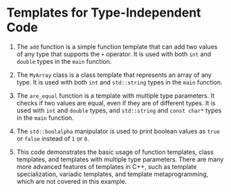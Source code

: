 # Templates for Type-Independent Code
1. The `add` function is a simple function template that can add two values of any type that supports the `+` operator. It is used with both `int` and `double` types in the `main` function.

2. The `MyArray` class is a class template that represents an array of any type. It is used with both `int` and `std::string` types in the `main` function.

3. The `are_equal` function is a template with multiple type parameters. It checks if two values are equal, even if they are of different types. It is used with `int` and `double` types, and `std::string` and `const char*` types in the `main` function.

4. The `std::boolalpha` manipulator is used to print boolean values as `true` or `false` instead of `1` or `0`.

5. This code demonstrates the basic usage of function templates, class templates, and templates with multiple type parameters. There are many more advanced features of templates in C++, such as template specialization, variadic templates, and template metaprogramming, which are not covered in this example.